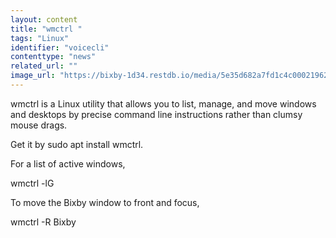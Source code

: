 ```yaml
---
layout: content
title: "wmctrl "
tags: "Linux"
identifier: "voicecli"
contenttype: "news"
related_url: ""
image_url: "https://bixby-1d34.restdb.io/media/5e35d682a7fd1c4c00021962"
---
```

wmctrl is a Linux utility that allows you to list, manage, and move windows and desktops by precise command line instructions rather than clumsy mouse drags.  

Get it by sudo apt install wmctrl.

For a list of active windows,

wmctrl -lG

To move the Bixby window to front and focus,

wmctrl -R Bixby
